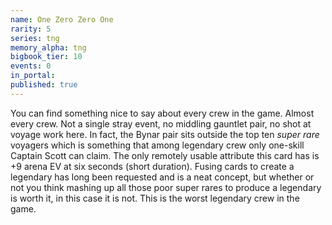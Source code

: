 ```yaml
---
name: One Zero Zero One
rarity: 5
series: tng
memory_alpha: tng
bigbook_tier: 10
events: 0
in_portal:
published: true
---
```


You can find something nice to say about every crew in the game. Almost every crew. Not a single stray event, no middling gauntlet pair, no shot at voyage work here. In fact, the Bynar pair sits outside the top ten _super rare_ voyagers which is something that among legendary crew only one-skill Captain Scott can claim. The only remotely usable attribute this card has is +9 arena EV at six seconds (short duration). Fusing cards to create a legendary has long been requested and is a neat concept, but whether or not you think mashing up all those poor super rares to produce a legendary is worth it, in this case it is not. This is the worst legendary crew in the game.
